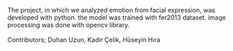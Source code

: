 The project, in which we analyzed emotion from facial expression, was developed with python. the model was trained with fer2013 dataset. image processing was done with opencv library.<br /><br />
Contributors; Duhan Uzun, Kadir Çelik, Hüseyin Hıra
